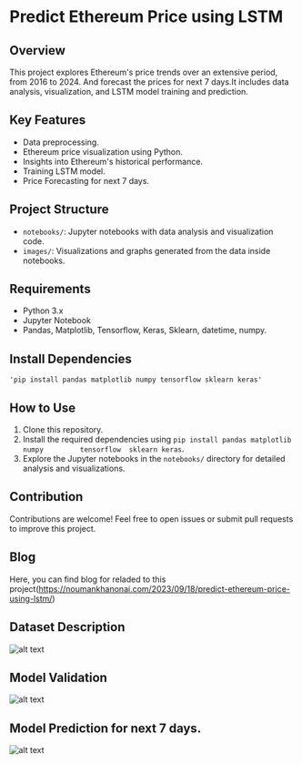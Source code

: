
# Predict Ethereum Price using LSTM

## Overview
This project explores Ethereum's price trends over an extensive period, from 2016 to 2024. And forecast the prices for next 7 days.It includes data analysis, visualization, and LSTM model training and prediction.

## Key Features
- Data preprocessing.
- Ethereum price visualization using Python.
- Insights into Ethereum's historical performance.
- Training LSTM model.
- Price Forecasting for next 7 days.

## Project Structure
- `notebooks/`: Jupyter notebooks with data analysis and visualization code.
- `images/`: Visualizations and graphs generated from the data inside notebooks.

## Requirements
- Python 3.x
- Jupyter Notebook
- Pandas, Matplotlib, Tensorflow, Keras, Sklearn, datetime, numpy.

## Install Dependencies
    'pip install pandas matplotlib numpy tensorflow sklearn keras'

## How to Use
1. Clone this repository.
2. Install the required dependencies using `pip install pandas matplotlib numpy         tensorflow  sklearn keras`.
3. Explore the Jupyter notebooks in the `notebooks/` directory for detailed analysis and   visualizations.

## Contribution
Contributions are welcome! Feel free to open issues or submit pull requests to improve this project.

## Blog
Here, you can find blog for reladed to this project(https://noumankhanonai.com/2023/09/18/predict-ethereum-price-using-lstm/)

## Dataset Description
![alt text](https://noumankhanonai.com/wp-content/uploads/2023/09/df_describe.png)

## Model Validation
![alt text](https://noumankhanonai.com/wp-content/uploads/2023/09/Epoch_model_prediction.png)

## Model Prediction for next 7 days.
![alt text](https://noumankhanonai.com/wp-content/uploads/2023/09/Prediction-of-next-7-days-768x548.png)


